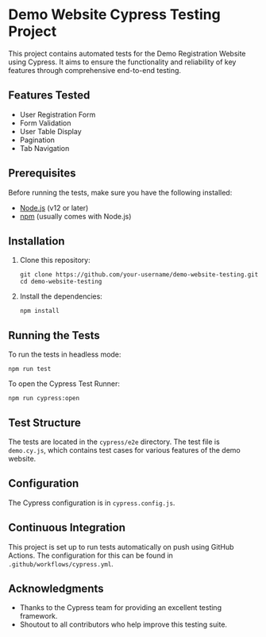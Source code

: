 # Demo Website Cypress Testing Project

This project contains automated tests for the Demo Registration Website using Cypress. It aims to ensure the functionality and reliability of key features through comprehensive end-to-end testing.

## Features Tested

- User Registration Form
- Form Validation
- User Table Display
- Pagination
- Tab Navigation

## Prerequisites

Before running the tests, make sure you have the following installed:

- [Node.js](https://nodejs.org/) (v12 or later)
- [npm](https://www.npmjs.com/) (usually comes with Node.js)

## Installation

1. Clone this repository:

   ```
   git clone https://github.com/your-username/demo-website-testing.git
   cd demo-website-testing
   ```

2. Install the dependencies:
   ```
   npm install
   ```

## Running the Tests

To run the tests in headless mode:

```
npm run test
```

To open the Cypress Test Runner:

```
npm run cypress:open
```

## Test Structure

The tests are located in the `cypress/e2e` directory. The test file is `demo.cy.js`, which contains test cases for various features of the demo website.

## Configuration

The Cypress configuration is in `cypress.config.js`.

## Continuous Integration

This project is set up to run tests automatically on push using GitHub Actions. The configuration for this can be found in `.github/workflows/cypress.yml`.

## Acknowledgments

- Thanks to the Cypress team for providing an excellent testing framework.
- Shoutout to all contributors who help improve this testing suite.
